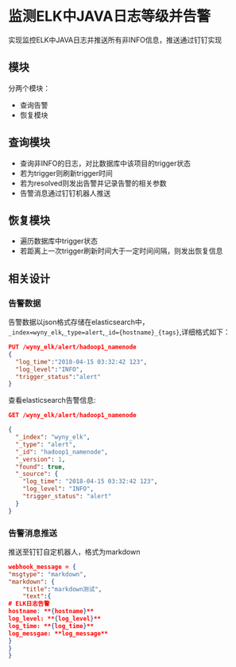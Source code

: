 # 监测ELK中JAVA日志等级并告警
实现监控ELK中JAVA日志并推送所有非INFO信息，推送通过钉钉实现
## 模块
分两个模块：
* 查询告警
* 恢复模块

## 查询模块
* 查询非INFO的日志，对比数据库中该项目的trigger状态
* 若为trigger则刷新trigger时间
* 若为resolved则发出告警并记录告警的相关参数
* 告警消息通过钉钉机器人推送

## 恢复模块
* 遍历数据库中trigger状态
* 若距离上一次trigger刷新时间大于一定时间间隔，则发出恢复信息

## 相关设计
### 告警数据
告警数据以json格式存储在elasticsearch中，`_index=wyny_elk`,`_type=alert`,`_id={hostname}_{tags}`,详细格式如下：
```json
PUT /wyny_elk/alert/hadoop1_namenode
{
  "log_time":"2018-04-15 03:32:42 123",
  "log_level":"INFO",
  "trigger_status":"alert"
}
```
查看elasticsearch告警信息:
```json
GET /wyny_elk/alert/hadoop1_namenode

{
  "_index": "wyny_elk",
  "_type": "alert",
  "_id": "hadoop1_namenode",
  "_version": 1,
  "found": true,
  "_source": {
    "log_time": "2018-04-15 03:32:42 123",
    "log_level": "INFO",
    "trigger_status": "alert"
  }
}
```
### 告警消息推送
推送至钉钉自定机器人，格式为markdown
```json
webhook_message = {
"msgtype": "markdown",
"markdown": {
    "title":"markdown测试",
    "text":{
# ELK日志告警
hostname: **{hostname}**
log_level: **{log_level}**
log_time: **{log_time}**
log_messgae: **log_message**
}
}
}
```

